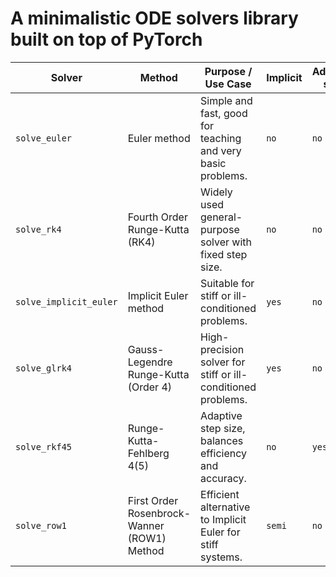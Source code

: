 # A minimalistic ODE solvers library built on top of PyTorch

| **Solver**            | **Method**                                     | **Purpose / Use Case**                                       | **Implicit** | **Adaptive step** |
|------------------------|-----------------------------------------------|---------------------------------------------------------------|--------------|-------------------|
| `solve_euler`          | Euler method                                  | Simple and fast, good for teaching and very basic problems.   | `no`         | `no`              |
| `solve_rk4`            | Fourth Order Runge-Kutta (RK4)                | Widely used general-purpose solver with fixed step size.      | `no`         | `no`              |
| `solve_implicit_euler` | Implicit Euler method                         | Suitable for stiff or ill-conditioned problems.               | `yes`        | `no`              |
| `solve_glrk4`          | Gauss-Legendre Runge-Kutta (Order 4)          | High-precision solver for stiff or ill-conditioned problems.  | `yes`        | `no`              |
| `solve_rkf45`          | Runge-Kutta-Fehlberg 4(5)                     | Adaptive step size, balances efficiency and accuracy.         | `no`         | `yes`             |
| `solve_row1`           | First Order Rosenbrock-Wanner (ROW1) Method   | Efficient alternative to Implicit Euler for stiff systems.    | `semi`       | `no`              |
